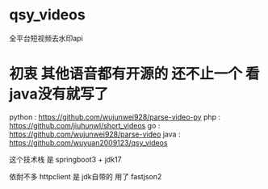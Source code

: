 # qsy_videos
全平台短视频去水印api  

# 初衷 其他语音都有开源的 还不止一个 看 java没有就写了

python : https://github.com/wujunwei928/parse-video-py
php    : https://github.com/jiuhunwl/short_videos
go     : https://github.com/wujunwei928/parse-video
java   : https://github.com/wuyuan2009123/qsy_videos

这个技术栈 是 springboot3 + jdk17 

依耐不多 httpclient 是 jdk自带的 用了 fastjson2